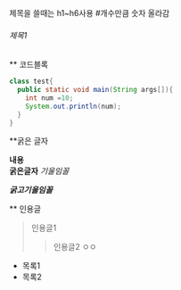 제목을 쓸때는 h1~h6사용 #개수만큼 숫자 올라감
###### 제목1

** 코드블록
``` java
class test{
  public static void main(String args[]){
    int num =10;
    System.out.println(num);
  }
}
```
**굵은 글자

**내용** <br>
__굵은글자__
*기울임꼴*

***굵고기울임꼴***

** 인용글
> 인용글1
>> 인용글2
>> ㅇㅇ

+ 목록1
+ 목록2
